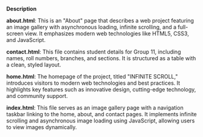 ****Description****

**about.html**: This is an "About" page that describes a web project featuring an image gallery with asynchronous loading, infinite scrolling, and a full-screen view. It emphasizes modern web technologies like HTML5, CSS3, and JavaScript.

**contact.html**: This file contains student details for Group 11, including names, roll numbers, branches, and sections. It is structured as a table with a clean, styled layout.

**home.html**: The homepage of the project, titled "INFINITE SCROLL," introduces visitors to modern web technologies and best practices. It highlights key features such as innovative design, cutting-edge technology, and community support.

**index.html**: This file serves as an image gallery page with a navigation taskbar linking to the home, about, and contact pages. It implements infinite scrolling and asynchronous image loading using JavaScript, allowing users to view images dynamically.


